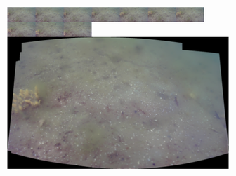 <img src='../images/day2a_0001/00010.jpg' width='64px' align='left' />
<img src='../images/day2a_0001/00011.jpg' width='64px' align='left' />
<img src='../images/day2a_0001/00012.jpg' width='64px' align='left' />
<img src='../images/day2a_0001/00013.jpg' width='64px' align='left' />
<img src='../images/day2a_0001/00014.jpg' width='64px' align='left' />
<img src='../images/day2a_0001/00015.jpg' width='64px' align='left' />
<img src='../images/day2a_0001/00016.jpg' width='64px' align='left' />
<img src='../images/day2a_0001/00017.jpg' width='64px' align='left' />
<img src='../images/day2a_0001/00018.jpg' width='64px' align='left' />
<img src='../images/day2a_0001/00019.jpg' width='64px' align='left' />
<img src='day2a_0001.png' alt='stitched output for day2a' title='stitched' />
